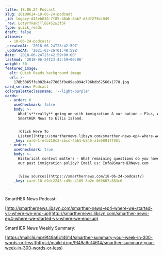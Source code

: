 ```yaml
---
title: 18.06.24 Podcast
slug: 20180624-18-06-24-podcast
_id: legacy-d45eb030-7f85-40ab-8ab7-d3df279dc049
_rev: LotyrYkaRjTl0E452wZf3F
type: quick_reads
draft: false
aliases:
  - 18-06-24-podcast/
_createdAt: '2018-06-24T23:42:59Z'
_updatedAt: '2021-03-26T01:48:59Z'
date: '2018-06-24T23:42:59+00:00'
lastmod: '2018-06-24T23:42:59+00:00'
weight: 50
featured_image:
  alt: Quick Reads background image
  url: >-
    178b3365ffe082b4e77805f9e89ea994c796bdb62560x1778.jpg
card_series: Podcast
colorpaletteclassname: '--light-purple'
cards:
  - order: 0
    useCheckmark: false
    body: >-
      What’s**really** going on with immigration & our nation – Plus, we take
      SmartHER News to Ellis Island.


      [Click Here To
      Listen](http://smarthernews.libsyn.com/smarther-news-ep4-where-we-started-vs-where-we-end-up)
    _key: card-1-ecb210c2-cbcc-4a61-b845-a1e9891ff981
  - order: 1
    useCheckmark: true
    body: >-
      Historical context matters - What remaining questions do you have about
      our past immigration policy? Email us: Info@SmartHERNews.com


      [view sources](https://smarthernews.com/18-06-24-podcast/)
    _key: card-10-d9dc2248-cd5c-4105-8b2e-060607c883c6

---
```

SmartHER News Podcast:

[http://smarthernews.libsyn.com/smarther-news-ep4-where-we-started-vs-where-we-end-up](http://smarthernews.libsyn.com/smarther-news-ep4-where-we-started-vs-where-we-end-up)

SmartHER News Weekly Summary:

[https://mailchi.mp/9f49a6c14614/smarther-summary-your-week-in-300-words-or-less](https://mailchi.mp/9f49a6c14614/smarther-summary-your-week-in-300-words-or-less)